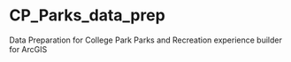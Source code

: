 # CP_Parks_data_prep
Data Preparation for College Park Parks and Recreation experience builder for ArcGIS
